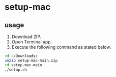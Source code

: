 # setup-mac

## usage

1. Download ZIP.
2. Open Terminal app.
3. Execute the following command as stated below.

```bash
cd ~/Downloads/
unzip setup-mac-main.zip
cd setup-mac-main
./setup.sh
```
